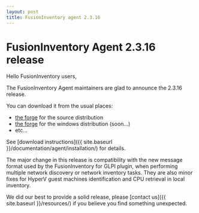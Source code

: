 ```yaml
---
layout: post
title: FusionInventory agent 2.3.16
---
```


# FusionInventory Agent 2.3.16 release

Hello FusionInventory users,

The FusionInventory Agent maintainers are glad to announce the 2.3.16 release.

You can download it from the usual places:

* [the forge](http://forge.fusioninventory.org/projects/fusioninventory-agent/files) for the source distribution
* [the forge](http://forge.fusioninventory.org/projects/fusioninventory-agent-windows-installer/files) for the windows distribution (soon...)
* etc...

See [download instructions]({{ site.baseurl }}/documentation/agent/installation/) for details.

The major change in this release is compatibility with the new message format
used by the FusionInventory for GLPI plugin, when performing multiple network
discovery or network inventory tasks. They are also minor fixes for HyperV
guest machines identification and CPU retrieval in local inventory.

We did our best to provide a solid release, please [contact us]({{ site.baseurl }}/resources/) if
you believe you find something unexpected.
